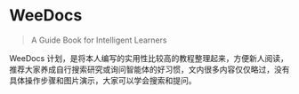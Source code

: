 # WeeDocs
> A Guide Book for Intelligent Learners

WeeDocs 计划，是将本人编写的实用性比较高的教程整理起来，方便新人阅读，推荐大家养成自行搜索研究或询问智能体的好习惯，文内很多内容仅仅略过，没有具体操作步骤和图片演示，大家可以学会搜索和提问。
